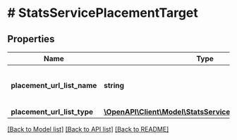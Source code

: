# # StatsServicePlacementTarget

## Properties

Name | Type | Description | Notes
------------ | ------------- | ------------- | -------------
**placement_url_list_name** | **string** | &lt;div lang&#x3D;\&quot;ja\&quot;&gt;プレイスメントURLリスト名&lt;/div&gt; &lt;div lang&#x3D;\&quot;en\&quot;&gt;Placement Url List Name&lt;/div&gt; | [optional]
**placement_url_list_type** | [**\OpenAPI\Client\Model\StatsServicePlacementUrlListType**](StatsServicePlacementUrlListType.md) |  | [optional]

[[Back to Model list]](../../README.md#models) [[Back to API list]](../../README.md#endpoints) [[Back to README]](../../README.md)
